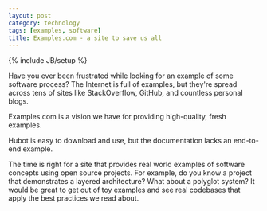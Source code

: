 ```yaml
---
layout: post
category: technology
tags: [examples, software]
title: Examples.com - a site to save us all
---
```

{% include JB/setup %}

Have you ever been frustrated while looking for an example of some software process? The Internet is full of examples, but they're spread across tens of sites like StackOverflow, GitHub, and countless personal blogs.

Examples.com is a vision we have for providing high-quality, fresh examples.

Hubot is easy to download and use, but the documentation lacks an end-to-end example.

The time is right for a site that provides real world examples of software concepts using open source projects. For example, do you know a project that demonstrates a layered architecture? What about a polyglot system? It would be great to get out of toy examples and see real codebases that apply the best practices we read about.

